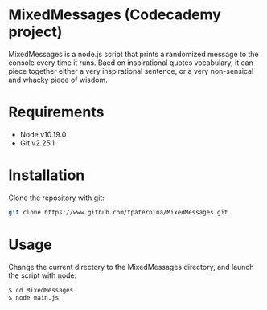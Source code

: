 # MixedMessages (Codecademy project)

MixedMessages is a node.js script that prints a randomized message to the console every time it runs. Baed on inspirational quotes vocabulary, it can piece together either a very inspirational sentence, or a very non-sensical and whacky piece of wisdom.

# Requirements

* Node v10.19.0
* Git v2.25.1

# Installation

Clone the repository with git:

```bash
git clone https://www.github.com/tpaternina/MixedMessages.git
```

# Usage

Change the current directory to the MixedMessages directory, and launch the script with node:

```bash
$ cd MixedMessages
$ node main.js
```
